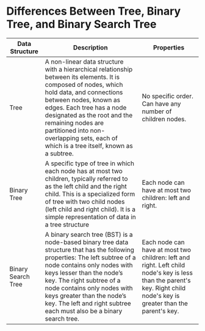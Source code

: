 
# Differences Between Tree, Binary Tree, and Binary Search Tree

| Data Structure | Description | Properties |
|----------------|-------------|------------|
| Tree | A non-linear data structure with a hierarchical relationship between its elements. It is composed of nodes, which hold data, and connections between nodes, known as edges. Each tree has a node designated as the root and the remaining nodes are partitioned into non-overlapping sets, each of which is a tree itself, known as a subtree. | No specific order. Can have any number of children nodes. |
| Binary Tree | A specific type of tree in which each node has at most two children, typically referred to as the left child and the right child. This is a specialized form of tree with two child nodes (left child and right child). It is a simple representation of data in a tree structure  | Each node can have at most two children: left and right. |
| Binary Search Tree | A binary search tree (BST) is a node-based binary tree data structure that has the following properties: The left subtree of a node contains only nodes with keys lesser than the node’s key. The right subtree of a node contains only nodes with keys greater than the node’s key. The left and right subtree each must also be a binary search tree. | Each node can have at most two children: left and right. Left child node's key is less than the parent's key. Right child node's key is greater than the parent's key. |
